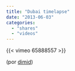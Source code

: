 ```yaml
---
title: "Dubai timelapse"
date: "2013-06-03"
categories:
  - "shares"
  - "videos"
---
```


{{< vimeo 65888557 >}}

(por [dimid](http://vimeo.com/65888557#))
